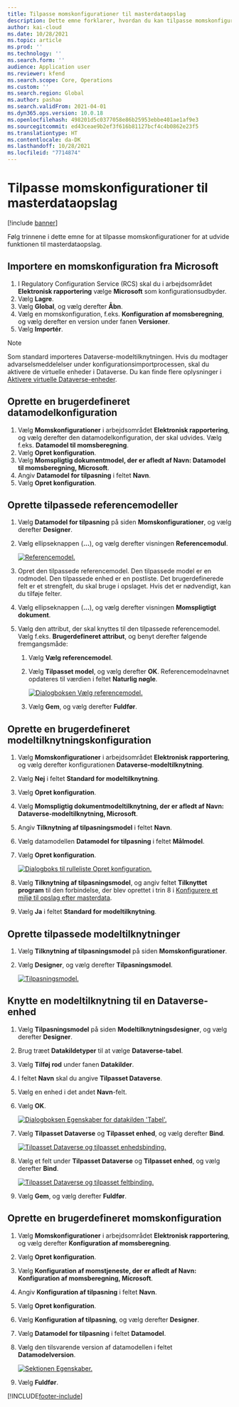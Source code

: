 ```yaml
---
title: Tilpasse momskonfigurationer til masterdataopslag
description: Dette emne forklarer, hvordan du kan tilpasse momskonfigurationer for at udvide funktionen til masterdataopslag.
author: kai-cloud
ms.date: 10/28/2021
ms.topic: article
ms.prod: ''
ms.technology: ''
ms.search.form: ''
audience: Application user
ms.reviewer: kfend
ms.search.scope: Core, Operations
ms.custom: ''
ms.search.region: Global
ms.author: pashao
ms.search.validFrom: 2021-04-01
ms.dyn365.ops.version: 10.0.18
ms.openlocfilehash: 498201d5c0377058e86b25953ebbe401ae1af9e3
ms.sourcegitcommit: ed43ceae9b2ef3f616b81127bcf4c4b0862e23f5
ms.translationtype: HT
ms.contentlocale: da-DK
ms.lasthandoff: 10/28/2021
ms.locfileid: "7714874"
---
```

# <a name="customize-tax-configurations-for-master-data-lookup"></a>Tilpasse momskonfigurationer til masterdataopslag

[!include [banner](../includes/banner.md)]

Følg trinnene i dette emne for at tilpasse momskonfigurationer for at udvide funktionen til masterdataopslag.

## <a name="import-a-tax-configuration-provided-by-microsoft"></a>Importere en momskonfiguration fra Microsoft

1. I Regulatory Configuration Service (RCS) skal du i arbejdsområdet **Elektronisk rapportering** vælge **Microsoft** som konfigurationsudbyder.
2. Vælg **Lagre**.
3. Vælg **Global**, og vælg derefter **Åbn**.
4. Vælg en momskonfiguration, f.eks. **Konfiguration af momsberegning**, og vælg derefter en version under fanen **Versioner**.
5. Vælg **Importér**.

> [!NOTE]
> Som standard importeres Dataverse-modeltilknytningen. Hvis du modtager advarselsmeddelelser under konfigurationsimportprocessen, skal du aktivere de virtuelle enheder i Dataverse. Du kan finde flere oplysninger i [Aktivere virtuelle Dataverse-enheder](../../fin-ops-core/dev-itpro/power-platform/enable-virtual-entities.md).

## <a name="create-a-customized-data-model-configuration"></a>Oprette en brugerdefineret datamodelkonfiguration

1. Vælg **Momskonfigurationer** i arbejdsområdet **Elektronisk rapportering**, og vælg derefter den datamodelkonfiguration, der skal udvides. Vælg f.eks. **Datamodel til momsberegning**.
2. Vælg **Opret konfiguration**.
3. Vælg **Momspligtig dokumentmodel, der er afledt af Navn: Datamodel til momsberegning, Microsoft**.
4. Angiv **Datamodel for tilpasning** i feltet **Navn**.
5. Vælg **Opret konfiguration**.

## <a name="create-customized-reference-models"></a>Oprette tilpassede referencemodeller

1. Vælg **Datamodel for tilpasning** på siden **Momskonfigurationer**, og vælg derefter **Designer**.
2. Vælg ellipseknappen (**...**), og vælg derefter visningen **Referencemodul**.

    [![Referencemodel.](./media/pic2.png)](./media/pic2.png)

3. Opret den tilpassede referencemodel. Den tilpassede model er en rodmodel. Den tilpassede enhed er en postliste. Det brugerdefinerede felt er et strengfelt, du skal bruge i opslaget. Hvis det er nødvendigt, kan du tilføje felter.
4. Vælg ellipseknappen (**...**), og vælg derefter visningen **Momspligtigt dokument**.
5. Vælg den attribut, der skal knyttes til den tilpassede referencemodel. Vælg f.eks. **Brugerdefineret attribut**, og benyt derefter følgende fremgangsmåde:

    1. Vælg **Vælg referencemodel**.
    2. Vælg **Tilpasset model**, og vælg derefter **OK**. Referencemodelnavnet opdateres til værdien i feltet **Naturlig nøgle**.

        [![Dialogboksen Vælg referencemodel.](./media/pic5.png)](./media/pic5.png)

    3. Vælg **Gem**, og vælg derefter **Fuldfør**.

## <a name="create-a-customized-model-mapping-configuration"></a>Oprette en brugerdefineret modeltilknytningskonfiguration

1. Vælg **Momskonfigurationer** i arbejdsområdet **Elektronisk rapportering**, og vælg derefter konfigurationen **Dataverse-modeltilknytning**.
2. Vælg **Nej** i feltet **Standard for modeltilknytning**.
3. Vælg **Opret konfiguration**.
4. Vælg **Momspligtig dokumentmodeltilknytning, der er afledt af Navn: Dataverse-modeltilknytning, Microsoft**.
5. Angiv **Tilknytning af tilpasningsmodel** i feltet **Navn**.
6. Vælg datamodellen **Datamodel for tilpasning** i feltet **Målmodel**.
7. Vælg **Opret konfiguration**.

    [![Dialogboks til rulleliste Opret konfiguration.](./media/pic6.png)](./media/pic6.png)

8. Vælg **Tilknytning af tilpasningsmodel**, og angiv feltet **Tilknyttet program** til den forbindelse, der blev oprettet i trin 8 i [Konfigurere et miljø til opslag efter masterdata](tax-service-set-up-environment-master-data-lookup.md).
9. Vælg **Ja** i feltet **Standard for modeltilknytning**.

## <a name="create-customized-model-mappings"></a>Oprette tilpassede modeltilknytninger

1. Vælg **Tilknytning af tilpasningsmodel** på siden **Momskonfigurationer**.
2. Vælg **Designer**, og vælg derefter **Tilpasningsmodel**.

    [![Tilpasningsmodel.](./media/pic8.png)](./media/pic8.png)

## <a name="map-a-model-mapping-to-a-dataverse-entity"></a>Knytte en modeltilknytning til en Dataverse-enhed

1. Vælg **Tilpasningsmodel** på siden **Modeltilknytningsdesigner**, og vælg derefter **Designer**.
2. Brug træet **Datakildetyper** til at vælge **Dataverse-tabel**.
3. Vælg **Tilføj rod** under fanen **Datakilder**.
4. I feltet **Navn** skal du angive **Tilpasset Dataverse**.
5. Vælg en enhed i det andet **Navn**-felt.
6. Vælg **OK**.

    [![Dialogboksen Egenskaber for datakilden 'Tabel'.](./media/pic9.png)](./media/pic9.png)

7. Vælg **Tilpasset Dataverse** og **Tilpasset enhed**, og vælg derefter **Bind**.

    [![Tilpasset Dataverse og tilpasset enhedsbinding.](./media/pic10.png)](./media/pic10.png)

8. Vælg et felt under **Tilpasset Dataverse** og **Tilpasset enhed**, og vælg derefter **Bind**.

    [![Tilpasset Dataverse og tilpasset feltbinding.](./media/pic11.png)](./media/pic11.png)

9. Vælg **Gem**, og vælg derefter **Fuldfør**.

## <a name="create-a-customized-tax-configuration"></a>Oprette en brugerdefineret momskonfiguration

1. Vælg **Momskonfigurationer** i arbejdsområdet **Elektronisk rapportering**, og vælg derefter **Konfiguration af momsberegning**.
2. Vælg **Opret konfiguration**.
3. Vælg **Konfiguration af momstjeneste, der er afledt af Navn: Konfiguration af momsberegning, Microsoft**.
4. Angiv **Konfiguration af tilpasning** i feltet **Navn**.
5. Vælg **Opret konfiguration**.
6. Vælg **Konfiguration af tilpasning**, og vælg derefter **Designer**.
7. Vælg **Datamodel for tilpasning** i feltet **Datamodel**.
8. Vælg den tilsvarende version af datamodellen i feltet **Datamodelversion**.

    [![Sektionen Egenskaber.](./media/pic13.png)](./media/pic13.png)

9. Vælg **Fuldfør**.

[!INCLUDE[footer-include](../../includes/footer-banner.md)]
